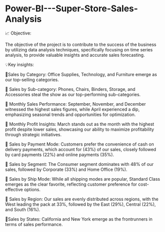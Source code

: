# Power-BI---Super-Store-Sales-Analysis

📈 Objective:

The objective of the project is to contribute to the success of the business by utilizing data analysis techniques, specifically focusing on time series analysis, to provide valuable insights and accurate sales forecasting.

💡Key insights:

📌Sales by Category: Office Supplies, Technology, and Furniture emerge as our top-selling categories.

📌 Sales by Sub-category: Phones, Chairs, Binders, Storage, and Accessories steal the show as our top-performing sub-categories.

📌 Monthly Sales Performance: September, November, and December witnessed the highest sales figures, while April experienced a dip, emphasizing seasonal trends and opportunities for optimization.

📌 Monthly Profit Insights: March stands out as the month with the highest profit despite lower sales, showcasing our ability to maximize profitability through strategic initiatives.

📌 Sales by Payment Mode: Customers prefer the convenience of cash on delivery payments, which account for (43%) of our sales, closely followed by card payments (22%) and online payments (35%).

📌 Sales by Segment: The Consumer segment dominates with 48% of our sales, followed by Corporate (33%) and Home Office (19%).

📌 Sales by Ship Mode: While all shipping modes are popular, Standard Class emerges as the clear favorite, reflecting customer preference for cost-effective options.

📌 Sales by Region: Our sales are evenly distributed across regions, with the West leading the pack at 33%, followed by the East (29%), Central (22%), and South (16%).

📌Sales by States: California and New York emerge as the frontrunners in terms of sales performance.
